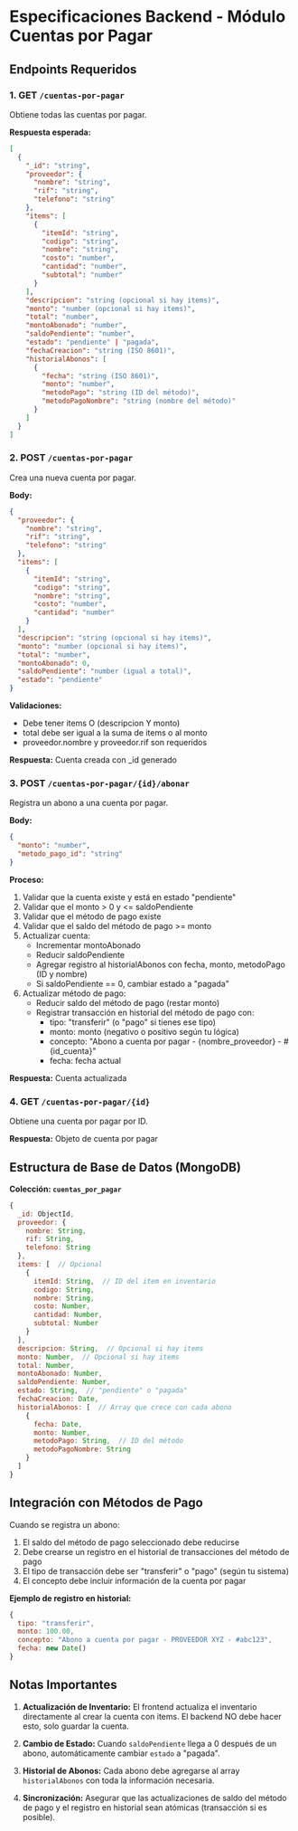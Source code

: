 # Especificaciones Backend - Módulo Cuentas por Pagar

## Endpoints Requeridos

### 1. GET `/cuentas-por-pagar`
Obtiene todas las cuentas por pagar.

**Respuesta esperada:**
```json
[
  {
    "_id": "string",
    "proveedor": {
      "nombre": "string",
      "rif": "string",
      "telefono": "string"
    },
    "items": [
      {
        "itemId": "string",
        "codigo": "string",
        "nombre": "string",
        "costo": "number",
        "cantidad": "number",
        "subtotal": "number"
      }
    ],
    "descripcion": "string (opcional si hay items)",
    "monto": "number (opcional si hay items)",
    "total": "number",
    "montoAbonado": "number",
    "saldoPendiente": "number",
    "estado": "pendiente" | "pagada",
    "fechaCreacion": "string (ISO 8601)",
    "historialAbonos": [
      {
        "fecha": "string (ISO 8601)",
        "monto": "number",
        "metodoPago": "string (ID del método)",
        "metodoPagoNombre": "string (nombre del método)"
      }
    ]
  }
]
```

### 2. POST `/cuentas-por-pagar`
Crea una nueva cuenta por pagar.

**Body:**
```json
{
  "proveedor": {
    "nombre": "string",
    "rif": "string",
    "telefono": "string"
  },
  "items": [
    {
      "itemId": "string",
      "codigo": "string",
      "nombre": "string",
      "costo": "number",
      "cantidad": "number"
    }
  ],
  "descripcion": "string (opcional si hay items)",
  "monto": "number (opcional si hay items)",
  "total": "number",
  "montoAbonado": 0,
  "saldoPendiente": "number (igual a total)",
  "estado": "pendiente"
}
```

**Validaciones:**
- Debe tener items O (descripcion Y monto)
- total debe ser igual a la suma de items o al monto
- proveedor.nombre y proveedor.rif son requeridos

**Respuesta:** Cuenta creada con _id generado

### 3. POST `/cuentas-por-pagar/{id}/abonar`
Registra un abono a una cuenta por pagar.

**Body:**
```json
{
  "monto": "number",
  "metodo_pago_id": "string"
}
```

**Proceso:**
1. Validar que la cuenta existe y está en estado "pendiente"
2. Validar que el monto > 0 y <= saldoPendiente
3. Validar que el método de pago existe
4. Validar que el saldo del método de pago >= monto
5. Actualizar cuenta:
   - Incrementar montoAbonado
   - Reducir saldoPendiente
   - Agregar registro al historialAbonos con fecha, monto, metodoPago (ID y nombre)
   - Si saldoPendiente == 0, cambiar estado a "pagada"
6. Actualizar método de pago:
   - Reducir saldo del método de pago (restar monto)
   - Registrar transacción en historial del método de pago con:
     - tipo: "transferir" (o "pago" si tienes ese tipo)
     - monto: monto (negativo o positivo según tu lógica)
     - concepto: "Abono a cuenta por pagar - {nombre_proveedor} - #{id_cuenta}"
     - fecha: fecha actual

**Respuesta:** Cuenta actualizada

### 4. GET `/cuentas-por-pagar/{id}`
Obtiene una cuenta por pagar por ID.

**Respuesta:** Objeto de cuenta por pagar

## Estructura de Base de Datos (MongoDB)

**Colección: `cuentas_por_pagar`**

```javascript
{
  _id: ObjectId,
  proveedor: {
    nombre: String,
    rif: String,
    telefono: String
  },
  items: [  // Opcional
    {
      itemId: String,  // ID del item en inventario
      codigo: String,
      nombre: String,
      costo: Number,
      cantidad: Number,
      subtotal: Number
    }
  ],
  descripcion: String,  // Opcional si hay items
  monto: Number,  // Opcional si hay items
  total: Number,
  montoAbonado: Number,
  saldoPendiente: Number,
  estado: String,  // "pendiente" o "pagada"
  fechaCreacion: Date,
  historialAbonos: [  // Array que crece con cada abono
    {
      fecha: Date,
      monto: Number,
      metodoPago: String,  // ID del método
      metodoPagoNombre: String
    }
  ]
}
```

## Integración con Métodos de Pago

Cuando se registra un abono:
1. El saldo del método de pago seleccionado debe reducirse
2. Debe crearse un registro en el historial de transacciones del método de pago
3. El tipo de transacción debe ser "transferir" o "pago" (según tu sistema)
4. El concepto debe incluir información de la cuenta por pagar

**Ejemplo de registro en historial:**
```javascript
{
  tipo: "transferir",
  monto: 100.00,
  concepto: "Abono a cuenta por pagar - PROVEEDOR XYZ - #abc123",
  fecha: new Date()
}
```

## Notas Importantes

1. **Actualización de Inventario:** El frontend actualiza el inventario directamente al crear la cuenta con items. El backend NO debe hacer esto, solo guardar la cuenta.

2. **Cambio de Estado:** Cuando `saldoPendiente` llega a 0 después de un abono, automáticamente cambiar `estado` a "pagada".

3. **Historial de Abonos:** Cada abono debe agregarse al array `historialAbonos` con toda la información necesaria.

4. **Sincronización:** Asegurar que las actualizaciones de saldo del método de pago y el registro en historial sean atómicas (transacción si es posible).

